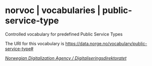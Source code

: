# norvoc | vocabularies | public-service-type

Controlled vocabulary for predefined Public Service Types

The URI for this vocabulary is https://data.norge.no/vocabulary/public-service-type#

[_Norwegian Digitalization Agency / Digitaliseringsdirektoratet_](https://digdir.no/)
